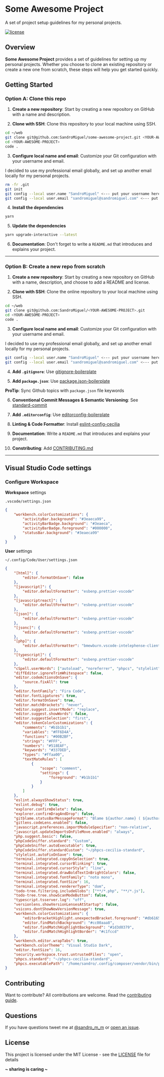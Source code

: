 # Some Awesome Project

A set of project setup guidelines for my personal projects.

[![license](https://img.shields.io/badge/License-MIT-blue.svg?style=flat)](LICENSE)

## Overview

**Some Awesome Project** provides a set of guidelines for setting up my personal projects. Whether you choose to clone an existing repository or create a new one from scratch, these steps will help you get started quickly.

## Getting Started

### Option A: Clone this repo

1. **Create a new repository**: Start by creating a new repository on GitHub with a name and description.

2. **Clone with SSH**: Clone this repository to your local machine using SSH.

```sh
cd ~/web
git clone git@github.com:SandroMiguel/some-awesome-project.git <YOUR-AWESOME-PROJECT>
cd <YOUR-AWESOME-PROJECT>
code .
```

3. **Configure local name and email**: Customize your Git configuration with your username and email.

I decided to use my professional email globally, and set up another email locally for my personal projects.

```sh
rm -fr .git
git init
git config --local user.name "SandroMiguel" <--- put your username here
git config --local user.email "sandromiguel@sandromiguel.com" <--- put your email here
```

4. **Install the dependencies**

```sh
yarn
```

5. **Update the dependencies**

```sh
yarn upgrade-interactive --latest
```

6. **Documentation**: Don't forget to write a `README.md` that introduces and explains your project.

---

### Option B: Create a new repo from scratch

1. **Create a new repository**: Start by creating a new repository on GitHub with a name, description, and choose to add a README and license.

2. **Clone with SSH**: Clone the online repository to your local machine using SSH.

```sh
cd ~/web
git clone git@github.com:SandroMiguel/<YOUR-AWESOME-PROJECT>.git
cd <YOUR-AWESOME-PROJECT>
code .
```

3. **Configure local name and email**: Customize your Git configuration with your username and email.

I decided to use my professional email globally, and set up another email locally for my personal projects.

```sh
git config --local user.name "SandroMiguel" <--- put your username here
git config --local user.email "sandromiguel@sandromiguel.com" <--- put your email here
```

4. **Add `.gitignore`**: Use [gitignore-boilerplate](https://github.com/SandroMiguel/gitignore-boilerplate)

5. **Add `package.json`**: Use [package.json-boilerplate](https://github.com/SandroMiguel/package.json-boilerplate)

**ProTip**: Sync Github topics with `package.json` file keywords

6. **Conventional Commit Messages & Semantic Versioning**: See [standard-commit](https://github.com/SandroMiguel/standard-commit)

7. **Add `.editorconfig`**: Use [editorconfig-boilerplate](https://github.com/SandroMiguel/editorconfig-boilerplate)

8. **Linting & Code Formatter**: Install [eslint-config-cecilia](https://github.com/SandroMiguel/eslint-config-cecilia)

9. **Documentation**: Write a `README.md` that introduces and explains your project.

10. **Constributing**: Add [CONTRIBUTING.md](CONTRIBUTING.md)

---

## Visual Studio Code settings

### Configure Workspace

**Workspace** settings

`.vscode/settings.json`

```json
{
    "workbench.colorCustomizations": {
        "activityBar.background": "#3eaeca99",
        "activityBarBadge.background": "#3eaeca",
        "activityBarBadge.foreground": "#000000",
        "statusBar.background": "#3eaeca99"
    }
}
```

**User** settings

`~/.config/Code/User/settings.json`

```json
{
    "[html]": {
        "editor.formatOnSave": false
    },
    "[javascript]": {
        "editor.defaultFormatter": "esbenp.prettier-vscode"
    },
    "[javascriptreact]": {
        "editor.defaultFormatter": "esbenp.prettier-vscode"
    },
    "[json]": {
        "editor.defaultFormatter": "esbenp.prettier-vscode"
    },
    "[jsonc]": {
        "editor.defaultFormatter": "esbenp.prettier-vscode"
    },
    "[php]": {
        "editor.defaultFormatter": "bmewburn.vscode-intelephense-client"
    },
    "[typescript]": {
        "editor.defaultFormatter": "esbenp.prettier-vscode"
    },
    "cSpell.userWords": ["autoload", "noreferrer", "phpcs", "stylelint"],
    "diffEditor.ignoreTrimWhitespace": false,
    "editor.codeActionsOnSave": {
        "source.fixAll": true
    },
    "editor.fontFamily": "Fira Code",
    "editor.fontLigatures": true,
    "editor.formatOnSave": true,
    "editor.matchBrackets": "never",
    "editor.suggest.insertMode": "replace",
    "editor.suggest.showWords": false,
    "editor.suggestSelection": "first",
    "editor.tokenColorCustomizations": {
        "comments": "#b1b1b1",
        "variables": "#FF6D4A",
        "functions": "#00B2BF",
        "strings": "#FFF",
        "numbers": "#518EAF",
        "keywords": "#337DED",
        "types": "#ffaa00",
        "textMateRules": [
            {
                "scope": "comment",
                "settings": {
                    "foreground": "#b1b1b1"
                }
            }
        ]
    },
    "eslint.alwaysShowStatus": true,
    "eslint.debug": true,
    "explorer.confirmDelete": false,
    "explorer.confirmDragAndDrop": false,
    "gitblame.statusBarMessageFormat": "Blame ${author.name} ( ${author.date} )",
    "gitlens.codeLens.enabled": false,
    "javascript.preferences.importModuleSpecifier": "non-relative",
    "javascript.updateImportsOnFileMove.enabled": "always",
    "php.suggest.basic": false,
    "phpCodeSniffer.standard": "Custom",
    "phpCodeSniffer.autoExecutable": true,
    "phpCodeSniffer.standardCustom": "~/phpcs-cecilia-standard",
    "stylelint.autoFixOnSave": true,
    "terminal.integrated.copyOnSelection": true,
    "terminal.integrated.cursorBlinking": true,
    "terminal.integrated.cursorStyle": "line",
    "terminal.integrated.drawBoldTextInBrightColors": false,
    "terminal.integrated.fontFamily": "noto mono",
    "terminal.integrated.fontSize": 16,
    "terminal.integrated.rendererType": "dom",
    "todo-tree.filtering.includeGlobs": ["**/*.php", "**/*.js"],
    "todo-tree.tree.showScanModeButton": false,
    "typescript.tsserver.log": "off",
    "versionlens.showVersionLensesAtStartup": false,
    "vsicons.dontShowNewVersionMessage": true,
    "workbench.colorCustomizations": {
        "editorBracketHighlight.unexpectedBracket.foreground": "#db6165",
        "editor.findMatchBackground": "#cc00aaa8",
        "editor.findMatchHighlightBackground": "#1d3d0379",
        "editor.findMatchHighlightBorder": "#c1fccd"
    },
    "workbench.editor.wrapTabs": true,
    "workbench.colorTheme": "Visual Studio Dark",
    "editor.fontSize": 16,
    "security.workspace.trust.untrustedFiles": "open",
    "phpcs.standard": "~/phpcs-cecilia-standard",
    "phpcs.executablePath": "/home/sandro/.config/composer/vendor/bin/phpcs"
}
```

## Contributing

Want to contribute? All contributions are welcome. Read the [contributing guide](CONTRIBUTING.md).

## Questions

If you have questions tweet me at [@sandro_m_m](https://twitter.com/sandro_m_m) or [open an issue](../../issues/new).

## License

This project is licensed under the MIT License - see the [LICENSE](LICENSE) file for details

**~ sharing is caring ~**
